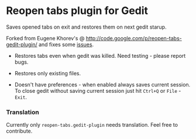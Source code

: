 # Reopen tabs plugin for Gedit

Saves opened tabs on exit and restores them on next gedit starup.

Forked from Eugene Khorev's @ <http://code.google.com/p/reopen-tabs-gedit-plugin/> and fixes some [issues](http://code.google.com/p/reopen-tabs-gedit-plugin/issues/list).

 - Restores tabs even when gedit was killed. Need testing - please report bugs.

 - Restores only existing files.

 - Doesn't have preferences - when enabled always saves current session. To close gedit without saving current session just hit `Ctrl+Q` or `File` - `Exit`.


### Translation

Currently only `reopen-tabs.gedit-plugin` needs translation. Feel free to contribute.
